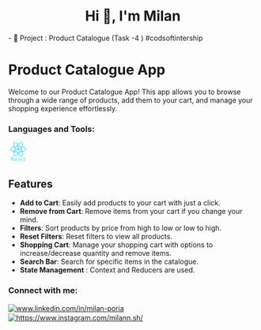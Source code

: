 <h1 align="center">Hi 👋, I'm Milan</h1>
- 🔭 Project : Product Catalogue (Task -4 ) #codsoftintership





# Product Catalogue App

Welcome to our Product Catalogue App! This app allows you to browse through a wide range of products, add them to your cart, and manage your shopping experience effortlessly.

<h3 align="left">Languages and Tools:</h3>
<p align="left"> <a href="https://reactjs.org/" target="_blank" rel="noreferrer"> <img src="https://raw.githubusercontent.com/devicons/devicon/master/icons/react/react-original-wordmark.svg" alt="react" width="40" height="40"/> </a> </p>

## Features

- **Add to Cart**: Easily add products to your cart with just a click.
- **Remove from Cart**: Remove items from your cart if you change your mind.
- **Filters**: Sort products by price from high to low or low to high.
- **Reset Filters**: Reset filters to view all products.
- **Shopping Cart**: Manage your shopping cart with options to increase/decrease quantity and remove items.
- **Search Bar**: Search for specific items in the catalogue.
- **State Management** : Context and Reducers are used. 

<h3 align="left">Connect with me:</h3>
<p align="left">
<a href="https://www.linkedin.com/in/milan-poria" target="blank"><img align="center" src="https://raw.githubusercontent.com/rahuldkjain/github-profile-readme-generator/master/src/images/icons/Social/linked-in-alt.svg" alt="www.linkedin.com/in/milan-poria" height="30" width="40" /></a>
<a href="https://instagram.com/milann.sh" target="blank"><img align="center" src="https://raw.githubusercontent.com/rahuldkjain/github-profile-readme-generator/master/src/images/icons/Social/instagram.svg" alt="https://www.instagram.com/milann.sh/" height="30" width="40" /></a>
</p>
